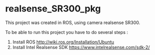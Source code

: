 # realsense_SR300_pkg
This project was created in ROS, using camera realsense SR300.

To be able to run this project you have to do several steps :
1. Install ROS http://wiki.ros.org/Installation/Ubuntu
2. Install Intel Realsense SDK https://www.intelrealsense.com/sdk-2/
